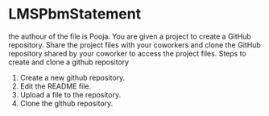 # LMSPbmStatement
the authour of the file is Pooja.
You are given a project to create a GitHub repository. Share the project files with your coworkers and
clone the GitHub repository shared by your coworker to access the project files.
Steps to create and clone a github repository
1. Create a new github repository.
2. Edit the README file.
3. Upload a file to the repository.
4. Clone the github repository.
   
